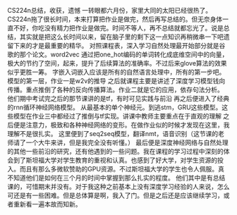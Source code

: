 
CS224n总结，收获，遗憾
一转眼都六月份，家里大同的太阳已经很热了。CS224n拖了很长时间，本来打算把作业是做完，然后再写总结的。但无奈身体一直不好，你吃没有精力把作业是做完。时间不等人，再不总结就都忘光了。说是总结，其实就是把这么长时间以来，留在脑子里的剩下这一点知识再稍微串一下吧遗留下来的才是最重要的精华。
对照课程表，深入学习自然处理最开始部分就是谷歌的那个论文。word2vec
通过把one_hot编码的单词转化成底维空间中的向量，极大的节约了空间，起来，提升了后续算法的准确率。不过后来glove算法的效果似乎更胜一筹。
字嵌入词嵌入应该是所有的自然语言处理中，所有的第一步吧。模型的第一层，作业一是w2v的推导
之后就课程主要是讲述了深度学习模型钱向传播。重点推倒了各种的反向传播算法。作业二就是它的应用，依存句法分析。
他们期中考试完之后的那节课讲的是tf，有时可见实践与前沿
再之后便进入了经典的rnn循环神经网络模型。
从最基本的单个神经元。到逃stm，GRU这些模型。这些模型在作业三中都经过了推倒与tf实现。讲课中教师主要重点在于直观的理解
之后便是注意力，极致和各种神经网络的变形。在做作业似的时候才发现在这里，我理解不是很扎实。
这里便到了seq2seq模型，翻译nmt，语音识别（这节课的老师请了一个大牛来讲，但是我完全没有听懂。）
最后便是深度神经网络与自然处理的其他一些前沿的研究，还有他遇到的一些问题。我在课程的学习过程中深刻的体会到了斯坦福大学对学生教育的重视和认真。也感到了好大学，对学生资源的投入。而且有那么多微软赞助的GPU资源。不过斯坦福大学的学生也令人佩服。真不知道他们是如何在三个月的时间中掌握到那么扎实的程度。
他们其中是有总结课的，可惜期末并没有。对于我这种之前基本上没有深度学习经验的人来说，怎么可还是有一些困难。但是总体算是啊，我入了门。但是之后还是应该继续学习，或者重新看一遍本故而知新。